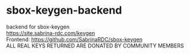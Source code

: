 # sbox-keygen-backend
backend for sbox-keygen<br>
https://site.sabrina-rdc.com/keygen<br>
Frontend: https://github.com/SabrinaRDC/sbox-keygen<br>
ALL REAL KEYS RETURNED ARE DONATED BY COMMUNITY MEMBERS
